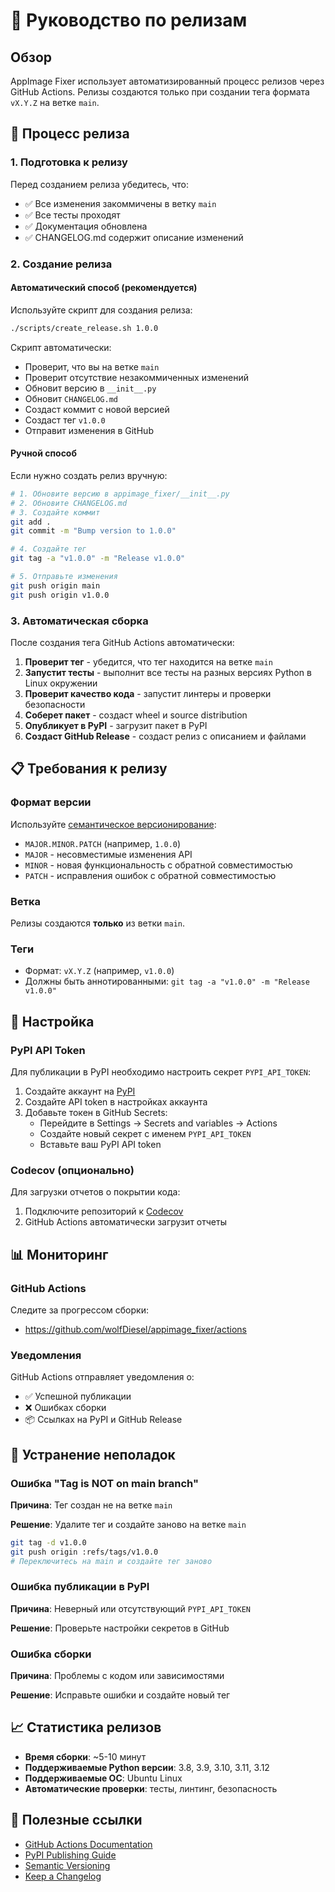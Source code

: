 # 🚀 Руководство по релизам

## Обзор

AppImage Fixer использует автоматизированный процесс релизов через GitHub Actions. Релизы создаются только при создании тега формата `vX.Y.Z` на ветке `main`.

## 🔄 Процесс релиза

### 1. Подготовка к релизу

Перед созданием релиза убедитесь, что:

- ✅ Все изменения закоммичены в ветку `main`
- ✅ Все тесты проходят
- ✅ Документация обновлена
- ✅ CHANGELOG.md содержит описание изменений

### 2. Создание релиза

#### Автоматический способ (рекомендуется)

Используйте скрипт для создания релиза:

```bash
./scripts/create_release.sh 1.0.0
```

Скрипт автоматически:
- Проверит, что вы на ветке `main`
- Проверит отсутствие незакоммиченных изменений
- Обновит версию в `__init__.py`
- Обновит `CHANGELOG.md`
- Создаст коммит с новой версией
- Создаст тег `v1.0.0`
- Отправит изменения в GitHub

#### Ручной способ

Если нужно создать релиз вручную:

```bash
# 1. Обновите версию в appimage_fixer/__init__.py
# 2. Обновите CHANGELOG.md
# 3. Создайте коммит
git add .
git commit -m "Bump version to 1.0.0"

# 4. Создайте тег
git tag -a "v1.0.0" -m "Release v1.0.0"

# 5. Отправьте изменения
git push origin main
git push origin v1.0.0
```

### 3. Автоматическая сборка

После создания тега GitHub Actions автоматически:

1. **Проверит тег** - убедится, что тег находится на ветке `main`
2. **Запустит тесты** - выполнит все тесты на разных версиях Python в Linux окружении
3. **Проверит качество кода** - запустит линтеры и проверки безопасности
4. **Соберет пакет** - создаст wheel и source distribution
5. **Опубликует в PyPI** - загрузит пакет в PyPI
6. **Создаст GitHub Release** - создаст релиз с описанием и файлами

## 📋 Требования к релизу

### Формат версии

Используйте [семантическое версионирование](https://semver.org/lang/ru/):

- `MAJOR.MINOR.PATCH` (например, `1.0.0`)
- `MAJOR` - несовместимые изменения API
- `MINOR` - новая функциональность с обратной совместимостью
- `PATCH` - исправления ошибок с обратной совместимостью

### Ветка

Релизы создаются **только** из ветки `main`.

### Теги

- Формат: `vX.Y.Z` (например, `v1.0.0`)
- Должны быть аннотированными: `git tag -a "v1.0.0" -m "Release v1.0.0"`

## 🔧 Настройка

### PyPI API Token

Для публикации в PyPI необходимо настроить секрет `PYPI_API_TOKEN`:

1. Создайте аккаунт на [PyPI](https://pypi.org/account/register/)
2. Создайте API token в настройках аккаунта
3. Добавьте токен в GitHub Secrets:
   - Перейдите в Settings → Secrets and variables → Actions
   - Создайте новый секрет с именем `PYPI_API_TOKEN`
   - Вставьте ваш PyPI API token

### Codecov (опционально)

Для загрузки отчетов о покрытии кода:

1. Подключите репозиторий к [Codecov](https://codecov.io/)
2. GitHub Actions автоматически загрузит отчеты

## 📊 Мониторинг

### GitHub Actions

Следите за прогрессом сборки:
- https://github.com/wolfDiesel/appimage_fixer/actions

### Уведомления

GitHub Actions отправляет уведомления о:
- ✅ Успешной публикации
- ❌ Ошибках сборки
- 📦 Ссылках на PyPI и GitHub Release

## 🚨 Устранение неполадок

### Ошибка "Tag is NOT on main branch"

**Причина**: Тег создан не на ветке `main`

**Решение**: Удалите тег и создайте заново на ветке `main`

```bash
git tag -d v1.0.0
git push origin :refs/tags/v1.0.0
# Переключитесь на main и создайте тег заново
```

### Ошибка публикации в PyPI

**Причина**: Неверный или отсутствующий `PYPI_API_TOKEN`

**Решение**: Проверьте настройки секретов в GitHub

### Ошибка сборки

**Причина**: Проблемы с кодом или зависимостями

**Решение**: Исправьте ошибки и создайте новый тег

## 📈 Статистика релизов

- **Время сборки**: ~5-10 минут
- **Поддерживаемые Python версии**: 3.8, 3.9, 3.10, 3.11, 3.12
- **Поддерживаемые ОС**: Ubuntu Linux
- **Автоматические проверки**: тесты, линтинг, безопасность

## 🔗 Полезные ссылки

- [GitHub Actions Documentation](https://docs.github.com/en/actions)
- [PyPI Publishing Guide](https://packaging.python.org/guides/publishing-package-distribution-releases-using-github-actions-ci-cd-workflows/)
- [Semantic Versioning](https://semver.org/lang/ru/)
- [Keep a Changelog](https://keepachangelog.com/ru/1.0.0/)
